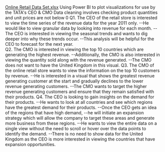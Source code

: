 [Online Retail Data Set.xlsx](https://github.com/user-attachments/files/19936690/Online.Retail.Data.Set.xlsx)
Using Power BI to plot visualizations for use by the TATA's CEO & CMO
Data cleaning involves checking product quantities and unit prices are not below 0
Q1. The CEO of the retail store is interested to view the time series of the revenue data for the year 2011 only. 
--He would like to view granular data by looking into revenue for each month. 
--The CEO is interested in viewing the seasonal trends and wants to dig deeper into why these trends occur. 
--This analysis will be helpful for the CEO to forecast for the next year.  
Q2. The CMO is interested in viewing the top 10 countries which are generating the highest revenue. 
--Additionally, the CMO is also interested in viewing the quantity sold along with the revenue generated. 
--The CMO does not want to have the United Kingdom in this visual.
Q3. The CMO of the online retail store wants to view the information on the top 10 customers by revenue. 
--He is interested in a visual that shows the greatest revenue generating customer at the start and gradually declines to the lower revenue generating customers. 
--The CMO wants to target the higher revenue generating customers and ensure that they remain satisfied with their products.
Q4. The CEO is looking to gain insights on the demand for their products. 
--He wants to look at all countries and see which regions have the greatest demand for their products. 
--Once the CEO gets an idea of the regions that have high demand, 
--he will initiate an expansion strategy which will allow the company to target these areas and generate more business from these regions. 
--He wants to view the entire data on a single view without the need to scroll or hover over the data points to identify the demand. 
--There is no need to show data for the United Kingdom as the CEO is more interested in viewing the countries that have expansion opportunities.

